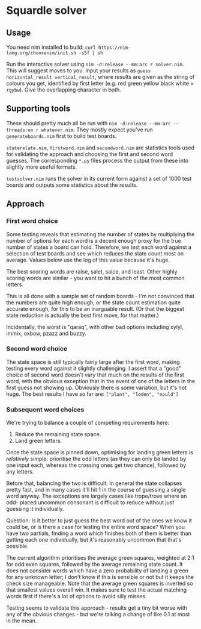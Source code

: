 # Squardle solver

## Usage

You need nim installed to build: `curl https://nim-lang.org/choosenim/init.sh
-sSf | sh`

Run the interactive solver using `nim -d:release --mm:arc r solver.nim`. This
will suggest moves to you. Input your results as `guess horizontal_result
vertical_result`, where results are given as the string of colours you get,
identified by first letter (e.g. red green yellow black white = `rgybw`). Give
the overlapping character in both.

## Supporting tools

These should pretty much all be run with `nim -d:release --mm:arc --threads:on
r whatever.nim`. They mostly expect you've run `generateboards.nim` first to
build test boards.

`staterelate.nim`, `firstword.nim` and `secondword.nim` are statistics tools
used for validating the approach and choosing the first and second word
guesses. The corresponding `*.py` files process the output from these into
slightly more useful formats.

`testsolver.nim` runs the solver in its current form against a set of 1000
test boards and outputs some statistics about the results.

## Approach

### First word choice

Some testing reveals that estimating the number of states by multiplying the
number of options for each word is a decent enough proxy for the true number
of states a board can hold. Therefore, we test each word against a selection
of test boards and see which reduces the state count most on average. Values
below use the log of this value because it's huge.

The best scoring words are raise, salet, saice, and least. Other highly scoring
words are similar - you want to hit a bunch of the most common letters.

This is all done with a sample set of random boards - I'm not convinced that
the numbers are quite high enough, or the state count estimation quite accurate
enough, for this to be an inarguable result. (Or that the biggest state
reduction is actually the best first move, for that matter.)

Incidentally, the worst is "qaraq", with other bad options including xylyl,
immix, oxbow, pzazz and buzzy.

### Second word choice

The state space is still typically fairly large after the first word, making
testing every word against it slightly challenging. I assert that a "good"
choice of second word doesn't vary that much on the results of the first word,
with the obvious exception that in the event of one of the letters in the first
guess not showing up. Obviously there is some variation, but it's not huge.
The best results I have so far are: `["plant", "loden", "nould"]`

### Subsequent word choices

We're trying to balance a couple of competing requirements here:

1. Reduce the remaining state space.
2. Land green letters.

Once the state space is pinned down, optimising for landing green letters is
_relatively_ simple: prioritise the odd letters (as they can only be landed by
one input each, whereas the crossing ones get two chance), followed by any
letters.

Before that, balancing the two is difficult. In general the state collapses
pretty fast, and in many cases it'll hit 1 in the course of guessing a single
word anyway. The exceptions are largely cases like trope/trove where an odd-
placed uncommon consonant is difficult to reduce without just guessing it
individually.

Question: Is it better to just guess the best word out of the ones we know it
could be, or is there a case for testing the entire word space? When you have
two partials, finding a word which finishes both of them is better than
getting each one individually, but it's reasonably uncommon that that's
possible.

The current algorithm prioritises the average green squares, weighted at 2:1
for odd:even squares, followed by the average remaining state count. It does
not consider words which have a zero probability of landing a green for any
unknown letter; I don't know if this is sensible or not but it keeps the check
size manageable. Note that the average green squares is inverted so that
smallest values overall win. It makes sure to test the actual matching words
first if there's a lot of options to avoid silly misses.

Testing seems to validate this approach - results get a tiny bit worse with any
of the obvious changes - but we're talking a change of like 0.1 at most in the
mean.
